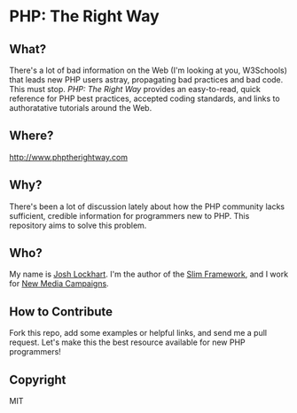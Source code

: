 # PHP: The Right Way

## What?

There's a lot of bad information on the Web (I'm looking at you, W3Schools) that leads new PHP users astray, propagating bad practices and bad code. This must stop. _PHP: The Right Way_ provides an easy-to-read, quick reference for PHP best practices, accepted coding standards, and links to authoratative tutorials around the Web.

## Where?

<http://www.phptherightway.com>

## Why?

There's been a lot of discussion lately about how the PHP community lacks sufficient, credible information for programmers new to PHP. This repository aims to solve this problem.

## Who?

My name is [Josh Lockhart](http://twitter.com/codeguy). I'm the author of the [Slim Framework](http://www.slimframework.com), and I work for [New Media Campaigns](http://www.newmediacampaigns.com).

## How to Contribute

Fork this repo, add some examples or helpful links, and send me a pull request. Let's make this the best resource available for new PHP programmers!

## Copyright

MIT
